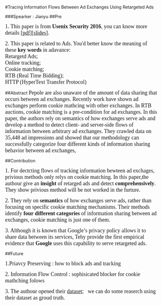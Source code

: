 #Tracing Information Flows Between Ad Exchanges Using Retargeted Ads

###Spearker  :  Jianyu
##Pre


<font size=4 face="华为彩云"> 1. This paper is from **Usenix Security 2016**, you can know more details [[pdf](https://www.usenix.org/system/files/conference/usenixsecurity16/sec16_paper_bashir.pdf)][[slides](https://www.usenix.org/sites/default/files/conference/protected-files/security16_slides_bashir.pdf)]. </font> 

<font size=4 face="华为彩云"> 2. This paper is related to Ads. You'd better know the meaning of these **key words** in adavance:<br/>
Retargetd Ads;<br/> Online tracking; <br/>Cookie matching; <br/>RTB (Real Time Bidding); <br/>HTTP (HyperText Transfer Protocol)</font> <br/>

##Abstract
<font size=4 face="华为彩云"> Pepole are also unaware of the amount of data sharing that occurs between ad exchanges. Recently work have shown ad exchanges perform cookie mathcing with other exchanges. In RTB auctions, cookie matching is a pre-condition for ad exchanges. In this paper, the authors rely on semantics of how exchanges serve ads and develop a method to detect client- and server-side flows of information between arbitrary ad exchanges. They crawled data on 35,448 ad impressions and showed that our methodology can successfully categorize four different kinds of information sharing behavior between ad exchanges,</font> <br/>

##Contribution


<font size=4 face="华为彩云"> 1. For dectcting flows of tracking information bewteen ad exchages, privious methods only relys on cookie matching. In this paper,the authour give an **insight** of retarged ads and detect **comprehensively**. They show privious method will be not worked in the furture.</font>

<font size=4 face="华为彩云"> 2. They rely on **semantics** of how exchanges serve ads, rather than focusing on specific cookie matching mechanisms. Their methods identify **four different categories** of information sharing between ad exchanges, cookie matching is just one of them.</font>

<font size=4 face="华为彩云"> 3. Although it is known that Google’s privacy policy allows it to share data between its services, Tehy provide the first empirical evidence that **Google** uses this capability to serve retargeted ads.</font>

##Future

<font size=4 face="华为彩云"> 1.Priavcy Preserving : how to block ads and tracking</font><br/>

<font size=4 face="华为彩云"> 2. Information Flow Control : sophisicated blocker for cookie mathching folows<br/></font>

<font size=4 face="华为彩云"> 3. The authour opened their [dataset](http://personalization.ccs.neu.edu/); &nbsp; we can do some reaserch using their dataset as groud truth.<br/></font>


